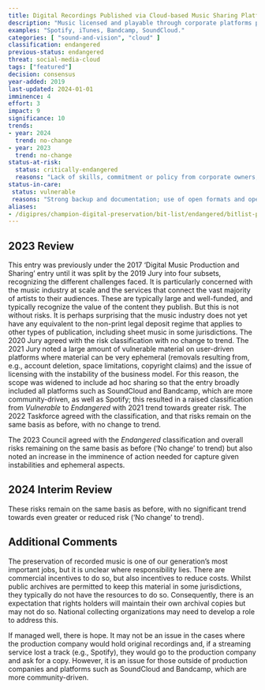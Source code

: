 ```yaml
---
title: Digital Recordings Published via Cloud-based Music Sharing Platforms
description: "Music licensed and playable through corporate platforms protected by rights management and subscription revenues and presented as compressed single-track recordings."
examples: "Spotify, iTunes, Bandcamp, SoundCloud."
categories: [ "sound-and-vision", "cloud" ]
classification: endangered
previous-status: endangered
threat: social-media-cloud
tags: ["featured"]
decision: consensus
year-added: 2019
last-updated: 2024-01-01
imminence: 4
effort: 3
impact: 9
significance: 10
trends:
- year: 2024
  trend: no-change
- year: 2023
  trend: no-change
status-at-risk:
  status: critically-endangered
  reasons: "Lack of skills, commitment or policy from corporate owners; conflating backup with preservation; loss of original multitrack recordings; poor planning and roadmap for corporate infrastructure; slapdash procurement or migration to new systems; mergers and acquisitions; profusion of corporate systems; uncertainty over IPR or the presence of orphaned works; single point of failure; technical protection measures that inhibit preservation actions; encryption."
status-in-care:
 status: vulnerable
 reasons: "Strong backup and documentation; use of open formats and open source software; data management planning for preservation; licensing that enables preservation; corporate preservation capability; resilient to hacking; authenticity and integrity managed; recognition of preservation functions at executive level; technology watch; regular preservation audits; accreditation and participation in the professional preservation community."
aliases:
- /digipres/champion-digital-preservation/bit-list/endangered/bitlist-published-digital-recordings
---
```

## 2023 Review

This entry was previously under the 2017 ‘Digital Music Production and Sharing’ entry until it was split by the 2019 Jury into four subsets, recognizing the different challenges faced. It is particularly concerned with the music industry at scale and the services that connect the vast majority of artists to their audiences. These are typically large and well-funded, and typically recognize the value of the content they publish. But this is not without risks. It is perhaps surprising that the music industry does not yet have any equivalent to the non-print legal deposit regime that applies to other types of publication, including sheet music in some jurisdictions. The 2020 Jury agreed with the risk classification with no change to trend. The 2021 Jury noted a large amount of vulnerable material on user-driven platforms where material can be very ephemeral (removals resulting from, e.g., account deletion, space limitations, copyright claims) and the issue of licensing with the instability of the business model. For this reason, the scope was widened to include ad hoc sharing so that the entry broadly included all platforms such as SoundCloud and Bandcamp, which are more community-driven, as well as Spotify; this resulted in a raised classification from _Vulnerable_ to _Endangered_ with 2021 trend towards greater risk. The 2022 Taskforce agreed with the classification, and that risks remain on the same basis as before, with no change to trend.

The 2023 Council agreed with the _Endangered_ classification and overall risks remaining on the same basis as before (‘No change’ to trend) but also noted an increase in the imminence of action needed for capture given instabilities and ephemeral aspects.

## 2024 Interim Review

These risks remain on the same basis as before, with no significant trend towards even greater or reduced risk (‘No change’ to trend).

## Additional Comments

The preservation of recorded music is one of our generation’s most important jobs, but it is unclear where responsibility lies. There are commercial incentives to do so, but also incentives to reduce costs. Whilst public archives are permitted to keep this material in some jurisdictions, they typically do not have the resources to do so. Consequently, there is an expectation that rights holders will maintain their own archival copies but may not do so. National collecting organizations may need to develop a role to address this.

If managed well, there is hope. It may not be an issue in the cases where the production company would hold original recordings and, if a streaming service lost a track (e.g., Spotify), they would go to the production company and ask for a copy. However, it is an issue for those outside of production companies and platforms such as SoundCloud and Bandcamp, which are more community-driven.


